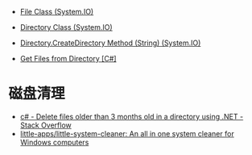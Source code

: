 





* [File Class (System.IO) ](https://msdn.microsoft.com/en-us/library/system.io.file(v=vs.110).aspx)
* [Directory Class (System.IO) ](https://msdn.microsoft.com/en-us/library/system.io.directory(v=vs.110).aspx)
* [Directory.CreateDirectory Method (String) (System.IO) ](https://msdn.microsoft.com/en-us/library/54a0at6s(v=vs.110).aspx)

* [Get Files from Directory [C#] ](http://www.csharp-examples.net/get-files-from-directory/)

# 磁盘清理

* [c# - Delete files older than 3 months old in a directory using .NET - Stack Overflow ](https://stackoverflow.com/questions/2222348/delete-files-older-than-3-months-old-in-a-directory-using-net)
* [little-apps/little-system-cleaner: An all in one system cleaner for Windows computers ](https://github.com/little-apps/little-system-cleaner)